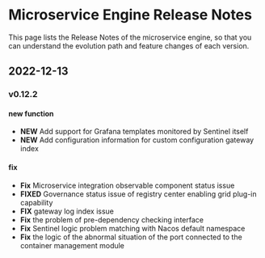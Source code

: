 # Microservice Engine Release Notes

This page lists the Release Notes of the microservice engine, so that you can understand the evolution path and feature changes of each version.



## 2022-12-13

### v0.12.2

#### new function

- **NEW** Add support for Grafana templates monitored by Sentinel itself
- **NEW** Add configuration information for custom configuration gateway index

#### fix

- **Fix** Microservice integration observable component status issue
- **FIXED** Governance status issue of registry center enabling grid plug-in capability
- **FIX** gateway log index issue
- **Fix** the problem of pre-dependency checking interface
- **Fix** Sentinel logic problem matching with Nacos default namespace
- **Fix** the logic of the abnormal situation of the port connected to the container management module